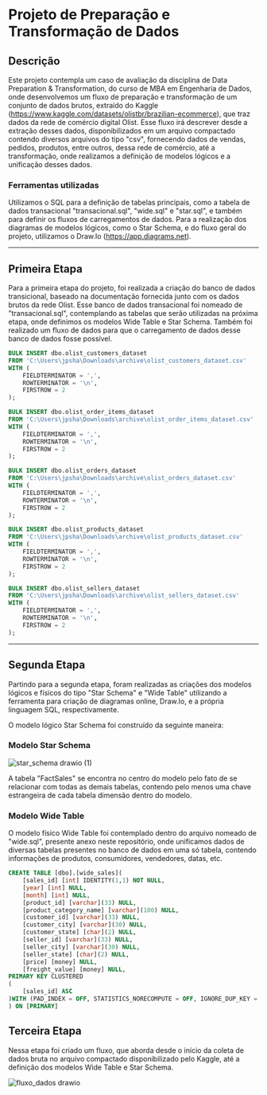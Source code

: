 # Projeto de Preparação e Transformação de Dados
## Descrição
Este projeto contempla um caso de avaliação da disciplina de Data Preparation & Transformation, do curso de MBA em Engenharia de Dados, onde desenvolvemos um fluxo de preparação e transformação de um conjunto de dados brutos, extraído do Kaggle (https://www.kaggle.com/datasets/olistbr/brazilian-ecommerce), que traz dados da rede de comércio digital Olist. Esse fluxo irá descrever desde a extração desses dados, disponibilizados em um arquivo compactado contendo diversos arquivos do tipo "csv", fornecendo dados de vendas, pedidos, produtos, entre outros, dessa rede de comércio, até a transformação, onde realizamos a definição de modelos lógicos e a unificação desses dados.
### Ferramentas utilizadas
Utilizamos o SQL para a definição de tabelas principais, como a tabela de dados transacional "transacional.sql", "wide.sql" e "star.sql", e também para definir os fluxos de carregamentos de dados.
Para a realização dos diagramas de modelos lógicos, como o Star Schema, e do fluxo geral do projeto, utilizamos o Draw.Io (https://app.diagrams.net).

---
## Primeira Etapa
Para a primeira etapa do projeto, foi realizada a criação do banco de dados transicional, baseado na documentação fornecida junto com os dados brutos da rede Olist. Esse banco de dados transacional foi nomeado de "transacional.sql", contemplando as tabelas que serão utilizadas na próxima etapa, onde definimos os modelos Wide Table e Star Schema. Também foi realizado um fluxo de dados para que o carregamento de dados desse banco de dados fosse possível.
```sql
BULK INSERT dbo.olist_customers_dataset
FROM 'C:\Users\jpsha\Downloads\archive\olist_customers_dataset.csv'
WITH (
    FIELDTERMINATOR = ',',
    ROWTERMINATOR = '\n',
    FIRSTROW = 2
);

BULK INSERT dbo.olist_order_items_dataset
FROM 'C:\Users\jpsha\Downloads\archive\olist_order_items_dataset.csv'
WITH (
    FIELDTERMINATOR = ',',
    ROWTERMINATOR = '\n',
    FIRSTROW = 2
);

BULK INSERT dbo.olist_orders_dataset
FROM 'C:\Users\jpsha\Downloads\archive\olist_orders_dataset.csv'
WITH (
    FIELDTERMINATOR = ',',
    ROWTERMINATOR = '\n',
    FIRSTROW = 2
);

BULK INSERT dbo.olist_products_dataset
FROM 'C:\Users\jpsha\Downloads\archive\olist_products_dataset.csv'
WITH (
    FIELDTERMINATOR = ',',
    ROWTERMINATOR = '\n',
    FIRSTROW = 2
);

BULK INSERT dbo.olist_sellers_dataset
FROM 'C:\Users\jpsha\Downloads\archive\olist_sellers_dataset.csv'
WITH (
    FIELDTERMINATOR = ',',
    ROWTERMINATOR = '\n',
    FIRSTROW = 2
);
```

---
## Segunda Etapa
Partindo para a segunda etapa, foram realizadas as criações dos modelos lógicos e físicos do tipo "Star Schema" e "Wide Table" utilizando a ferramenta para criação de diagramas online, Draw.Io, e a própria linguagem SQL, respectivamente.

O modelo lógico Star Schema foi construído da seguinte maneira:
### Modelo Star Schema

![star_schema drawio (1)](https://github.com/user-attachments/assets/ab4882aa-d203-428c-bd58-27332e467bbb)

A tabela "FactSales" se encontra no centro do modelo pelo fato de se relacionar com todas as demais tabelas, contendo pelo menos uma chave estrangeira de cada tabela dimensão dentro do modelo.

### Modelo Wide Table
O modelo físico Wide Table foi contemplado dentro do arquivo nomeado de "wide.sql", presente anexo neste repositório, onde unificamos dados de diversas tabelas presentes no banco de dados em uma só tabela, contendo informações de produtos, consumidores, vendedores, datas, etc.
```sql
CREATE TABLE [dbo].[wide_sales](
	[sales_id] [int] IDENTITY(1,1) NOT NULL,
	[year] [int] NULL,
	[month] [int] NULL,
	[product_id] [varchar](33) NULL,
	[product_category_name] [varchar](100) NULL,
	[customer_id] [varchar](33) NULL,
	[customer_city] [varchar](30) NULL,
	[customer_state] [char](2) NULL,
	[seller_id] [varchar](33) NULL,
	[seller_city] [varchar](30) NULL,
	[seller_state] [char](2) NULL,
	[price] [money] NULL,
	[freight_value] [money] NULL,
PRIMARY KEY CLUSTERED 
(
	[sales_id] ASC
)WITH (PAD_INDEX = OFF, STATISTICS_NORECOMPUTE = OFF, IGNORE_DUP_KEY = OFF, ALLOW_ROW_LOCKS = ON, ALLOW_PAGE_LOCKS = ON, OPTIMIZE_FOR_SEQUENTIAL_KEY = OFF) ON [PRIMARY]
) ON [PRIMARY]
```
## Terceira Etapa
Nessa etapa foi criado um fluxo, que aborda desde o início da coleta de dados bruta no arquivo compactado disponibilizado pelo Kaggle, até a definição dos modelos Wide Table e Star Schema.

![fluxo_dados drawio](https://github.com/user-attachments/assets/abb2422a-f1b0-4c9b-9d35-ce925e1bb73d)


